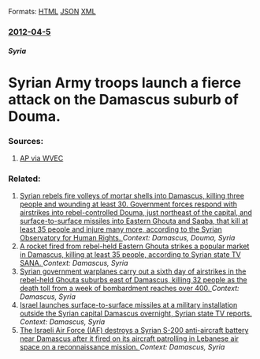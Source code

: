 
Formats: [HTML](/news/2012/04/5/syrian-army-troops-launch-a-fierce-attack-on-the-damascus-suburb-of-douma.html)  [JSON](/news/2012/04/5/syrian-army-troops-launch-a-fierce-attack-on-the-damascus-suburb-of-douma.json)  [XML](/news/2012/04/5/syrian-army-troops-launch-a-fierce-attack-on-the-damascus-suburb-of-douma.xml)  

### [2012-04-5](/news/2012/04/5/index.md)

##### Syria
# Syrian Army troops launch a fierce attack on the Damascus suburb of Douma. 




### Sources:

1. [AP via WVEC](http://hosted.ap.org/dynamic/stories/M/ML_SYRIA?SITE=WVEC&SECTION=HOME&TEMPLATE=DEFAULT)

### Related:

1. [Syrian rebels fire volleys of mortar shells into Damascus, killing three people and wounding at least 30. Government forces respond with airstrikes into rebel-controlled Douma, just northeast of the capital, and surface-to-surface missiles into Eastern Ghouta and Saqba, that kill at least 35 people and injure many more, according to the Syrian Observatory for Human Rights. ](/news/2015/12/13/syrian-rebels-fire-volleys-of-mortar-shells-into-damascus-killing-three-people-and-wounding-at-least-30-government-forces-respond-with-air.md) _Context: Damascus, Douma, Syria_
2. [A rocket fired from rebel-held Eastern Ghouta strikes a popular market in Damascus, killing at least 35 people, according to Syrian state TV SANA. ](/news/2018/03/20/a-rocket-fired-from-rebel-held-eastern-ghouta-strikes-a-popular-market-in-damascus-killing-at-least-35-people-according-to-syrian-state-tv.md) _Context: Damascus, Syria_
3. [Syrian government warplanes carry out a sixth day of airstrikes in the rebel-held Ghouta suburbs east of Damascus, killing 32 people as the death toll from a week of bombardment reaches over 400. ](/news/2018/02/23/syrian-government-warplanes-carry-out-a-sixth-day-of-airstrikes-in-the-rebel-held-ghouta-suburbs-east-of-damascus-killing-32-people-as-the.md) _Context: Damascus, Syria_
4. [Israel launches surface-to-surface missiles at a military installation outside the Syrian capital Damascus overnight, Syrian state TV reports. ](/news/2017/12/2/israel-launches-surface-to-surface-missiles-at-a-military-installation-outside-the-syrian-capital-damascus-overnight-syrian-state-tv-report.md) _Context: Damascus, Syria_
5. [The Israeli Air Force (IAF) destroys a Syrian S-200 anti-aircraft battery near Damascus after it fired on its aircraft patrolling in Lebanese air space on a reconnaissance mission. ](/news/2017/10/16/the-israeli-air-force-iaf-destroys-a-syrian-s-200-anti-aircraft-battery-near-damascus-after-it-fired-on-its-aircraft-patrolling-in-lebanes.md) _Context: Damascus, Syria_
